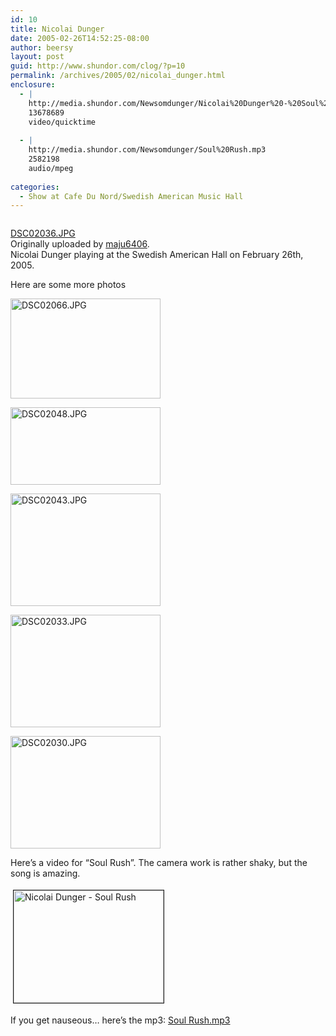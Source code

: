 ```yaml
---
id: 10
title: Nicolai Dunger
date: 2005-02-26T14:52:25-08:00
author: beersy
layout: post
guid: http://www.shundor.com/clog/?p=10
permalink: /archives/2005/02/nicolai_dunger.html
enclosure:
  - |
    http://media.shundor.com/Newsomdunger/Nicolai%20Dunger%20-%20Soul%20Rush.mov
    13678689
    video/quicktime
    
  - |
    http://media.shundor.com/Newsomdunger/Soul%20Rush.mp3
    2582198
    audio/mpeg
    
categories:
  - Show at Cafe Du Nord/Swedish American Music Hall
---
```

<div>
  <a href="http://www.flickr.com/photos/beersy/5534806/" title="photo sharing"><img src="http://photos5.flickr.com/5534806_644e920eb1_m.jpg" alt="" /></a> </p>
</div>

<div>
</div>

<div>
</div>

<div>
</div>

<div>
  <a href="http://www.flickr.com/photos/beersy/5534806/">DSC02036.JPG</a>
</div>

<div>
  Originally uploaded by <a href="http://www.flickr.com/people/beersy/">maju6406</a>.
</div>

<div>
</div>

<div>
</div>

<div>
  Nicolai Dunger playing at the Swedish American Hall on February 26th, 2005.
</div>

Here are some more photos 

[<img src="http://photos5.flickr.com/5534686_970b7150ea_m.jpg" width="240" height="160" alt="DSC02066.JPG" />](http://www.flickr.com/photos/beersy/5534686/ "Photo Sharing") 

[<img src="http://photos6.flickr.com/5534705_0703729d66_m.jpg" width="240" height="124" alt="DSC02048.JPG" />](http://www.flickr.com/photos/beersy/5534705/ "Photo Sharing") 

[<img src="http://photos5.flickr.com/5534773_5a1b169f09_m.jpg" width="240" height="180" alt="DSC02043.JPG" />](http://www.flickr.com/photos/beersy/5534773/ "Photo Sharing") 

[<img src="http://photos4.flickr.com/5534843_1b9168a89d_m.jpg" width="240" height="180" alt="DSC02033.JPG" />](http://www.flickr.com/photos/beersy/5534843/ "Photo Sharing") 

[<img src="http://photos3.flickr.com/5534903_75b21c0564_m.jpg" width="240" height="180" alt="DSC02030.JPG" />](http://www.flickr.com/photos/beersy/5534903/ "Photo Sharing") 

Here&#8217;s a video for &#8220;Soul Rush&#8221;. The camera work is rather shaky, but the song is amazing. 

[<img src="http://media.shundor.com/Newsomdunger/Nicolai%20Dunger%20-%20Soul%20Rush-tm.jpg" height="180" width="240" border="1" hspace="4" vspace="4" alt="Nicolai Dunger - Soul Rush" />](http://media.shundor.com/Newsomdunger/Nicolai%20Dunger%20-%20Soul%20Rush.mov) 

If you get nauseous&#8230; here&#8217;s the mp3: [Soul Rush.mp3](http://media.shundor.com/Newsomdunger/Soul%20Rush.mp3)